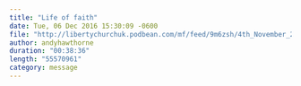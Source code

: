 ```yaml
---
title: "Life of faith"
date: Tue, 06 Dec 2016 15:30:09 -0600
file: "http://libertychurchuk.podbean.com/mf/feed/9m6zsh/4th_November_2016.mp3"
author: andyhawthorne
duration: "00:38:36"
length: "55570961"
category: message
---
```

